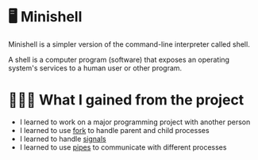 # 🖥️ Minishell

Minishell is a simpler version of the command-line interpreter called shell.

A shell is a computer program (software) that exposes an operating system's services to a human user or other program.

# 👩🏻‍🏫 What I gained from the project
- I learned to work on a major programming project with another person
- I learned to use [fork](https://www.geeksforgeeks.org/fork-system-call/) to handle parent and child processes
- I learned to handle [signals](https://en.wikipedia.org/wiki/Signal_(IPC))
- I learned to use [pipes](https://www.geeksforgeeks.org/pipe-system-call/) to communicate with different processes
